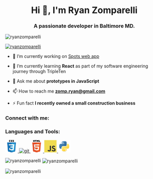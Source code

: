 <h1 align="center">Hi 👋, I'm Ryan Zomparelli</h1>
<h3 align="center">A passionate developer in Baltimore MD.</h3>

<p align="left"> <img src="https://komarev.com/ghpvc/?username=ryanzomparelli&label=Profile%20views&color=0e75b6&style=flat" alt="ryanzomparelli" /> </p>

<p align="left"> <a href="https://github.com/ryo-ma/github-profile-trophy"><img src="https://github-profile-trophy.vercel.app/?username=ryanzomparelli" alt="ryanzomparelli" /></a> </p>

- 🔭 I’m currently working on [Spots web app](https://github.com/RyanZomparelli/se_project_spots)

- 🌱 I’m currently learning **React** as part of my software engineering journey through TripleTen

- 💬 Ask me about **prototypes in JavaScript**

- 📫 How to reach me **zomp.ryan@gmail.com**

- ⚡ Fun fact **I recently owned a small construction business**

<h3 align="left">Connect with me:</h3>
<p align="left">
</p>

<h3 align="left">Languages and Tools:</h3>
<p align="left"> <a href="https://www.w3schools.com/css/" target="_blank" rel="noreferrer"> <img src="https://raw.githubusercontent.com/devicons/devicon/master/icons/css3/css3-original-wordmark.svg" alt="css3" width="40" height="40"/> </a> <a href="https://git-scm.com/" target="_blank" rel="noreferrer"> <img src="https://www.vectorlogo.zone/logos/git-scm/git-scm-icon.svg" alt="git" width="40" height="40"/> </a> <a href="https://www.w3.org/html/" target="_blank" rel="noreferrer"> <img src="https://raw.githubusercontent.com/devicons/devicon/master/icons/html5/html5-original-wordmark.svg" alt="html5" width="40" height="40"/> </a> <a href="https://developer.mozilla.org/en-US/docs/Web/JavaScript" target="_blank" rel="noreferrer"> <img src="https://raw.githubusercontent.com/devicons/devicon/master/icons/javascript/javascript-original.svg" alt="javascript" width="40" height="40"/> </a> <a href="https://www.python.org" target="_blank" rel="noreferrer"> <img src="https://raw.githubusercontent.com/devicons/devicon/master/icons/python/python-original.svg" alt="python" width="40" height="40"/> </a> </p>

<p><img align="left" src="https://github-readme-stats.vercel.app/api/top-langs?username=ryanzomparelli&show_icons=true&locale=en&layout=compact" alt="ryanzomparelli" /></p>

<p>&nbsp;<img align="center" src="https://github-readme-stats.vercel.app/api?username=ryanzomparelli&show_icons=true&locale=en" alt="ryanzomparelli" /></p>

<p><img align="center" src="https://github-readme-streak-stats.herokuapp.com/?user=ryanzomparelli&" alt="ryanzomparelli" /></p>
